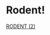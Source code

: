 # Rodent!
[RODENT (2)](https://github.com/NicolaAnnu/Rodent/assets/145975568/d433a281-9fbf-4f9c-858f-5eb4da2f2501)
